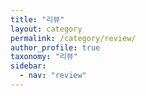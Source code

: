 ```yaml
---
title: "리뷰"
layout: category
permalink: /category/review/
author_profile: true
taxonomy: "리뷰"
sidebar:
  - nav: "review"
---
```


